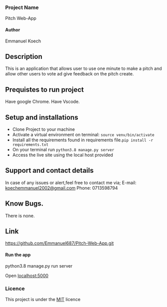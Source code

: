 ### Project Name
Pitch Web-App
#### Author
Emmanuel Koech
## Description
This is an application that allows user to use one minute to make a pitch and allow other users to vote ad give feedback on the pitch create.

## Prequistes to run project
Have google Chrome.
Have Vscode.

## Setup and installations
* Clone Project to your machine
* Activate a virtual environment on terminal: `source venv/bin/activate`
* Install all the requirements found in requirements file.`pip install -r requirements.txt`
* On your terminal run `python3.8 manage.py server`
* Access the live site using the local host provided

## Support and contact details
In case of any issues or alert,feel free to contact me via; E-mail: koechemmanuel2002@gmail.com Phone: 0713598794

## Know Bugs.
There is none.

## Link
https://github.com/Emmanuel687/Pitch-Web-App.git


#### Run the app

python3.8 manage.py run server

Open [localhost:5000](http://127.0.0.1:5000)
### Licence
This project is under the  [MIT](LICENSE.md) licence